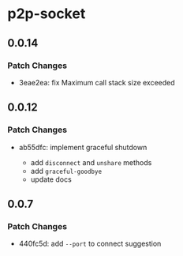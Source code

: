 # p2p-socket

## 0.0.14

### Patch Changes

- 3eae2ea: fix Maximum call stack size exceeded

## 0.0.12

### Patch Changes

- ab55dfc: implement graceful shutdown

  - add `disconnect` and `unshare` methods
  - add `graceful-goodbye`
  - update docs

## 0.0.7

### Patch Changes

- 440fc5d: add `--port` to connect suggestion
